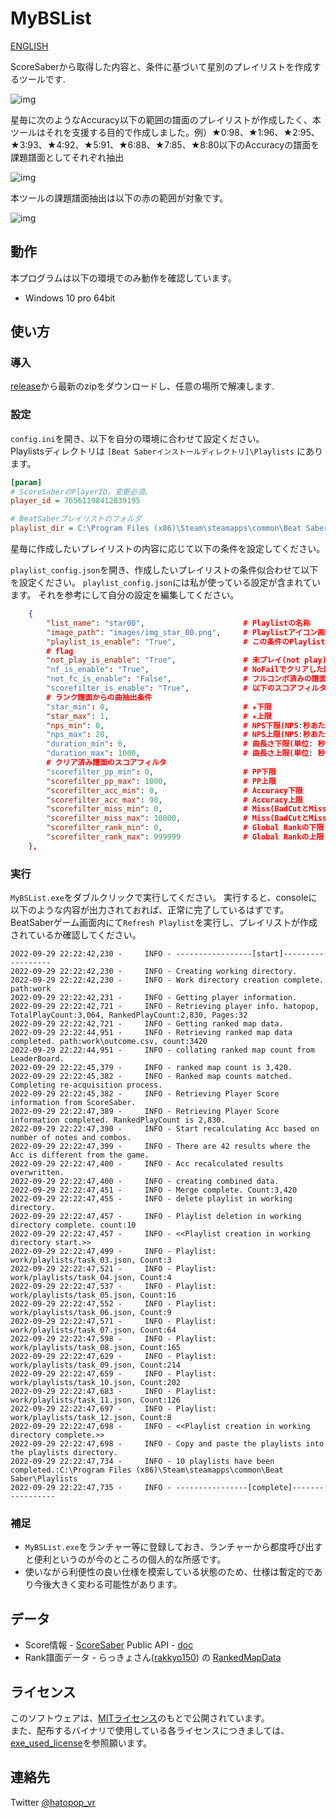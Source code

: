 # MyBSList

[ENGLISH](README.md)

ScoreSaberから取得した内容と、条件に基づいて星別のプレイリストを作成するツールです.

![img](https://github.com/hatopopvr/MyBSList/blob/main/images/img_explain_001.jpg)

星毎に次のようなAccuracy以下の範囲の譜面のプレイリストが作成したく、本ツールはそれを支援する目的で作成しました。例）★0:98、★1:96、★2:95、★3:93、★4:92、★5:91、★6:88、★7:85、★8:80以下のAccuracyの譜面を課題譜面としてそれぞれ抽出

![img](https://github.com/hatopopvr/MyBSList/blob/main/images/img_explain_002.jpg)

本ツールの課題譜面抽出は以下の赤の範囲が対象です。

![img](https://github.com/hatopopvr/MyBSList/blob/main/images/img_explain_003.jpg)

## 動作
本プログラムは以下の環境でのみ動作を確認しています。
- Windows 10 pro 64bit

## 使い方

### 導入

[release](https://github.com/hatopopvr/MyBSList/releases)から最新のzipをダウンロードし、任意の場所で解凍します.

### 設定

`config.ini`を開き、以下を自分の環境に合わせて設定ください。  
Playlistsディレクトリは `[Beat Saberインストールディレクトリ]\Playlists` にあります。

```ini
[param]
# ScoreSaberのPlayerID。変更必須。
player_id = 76561198412839195

# BeatSaberプレイリストのフォルダ
playlist_dir = C:\Program Files (x86)\Steam\steamapps\common\Beat Saber\Playlists
```

星毎に作成したいプレイリストの内容に応じて以下の条件を設定してください。

`playlist_config.json`を開き、作成したいプレイリストの条件似合わせて以下を設定ください。
`playlist_config.json`には私が使っている設定が含まれています。
それを参考にして自分の設定を編集してください。


```json
    {
        "list_name": "star00",                      # Playlistの名称
        "image_path": "images/img_star_00.png",     # Playlistアイコン画像のパス
        "playlist_is_enable": "True",               # この条件のPlaylistを作成するか
        # flag
        "not_play_is_enable": "True",               # 未プレイ(not play)の譜面をPlaylistに含むか | True : 含む
        "nf_is_enable": "True",                     # NoFailでクリアした譜面をPlaylistに含むか | True : 含む
        "not_fc_is_enable": "False",                # フルコンボ済みの譜面をPlaylistから除外するか | True : 除外する
        "scorefilter_is_enable": "True",            # 以下のスコアフィルタ条件に合致するクリア済み譜面をplaylistに含むか | True : 含む
        # ランク譜面からの曲抽出条件
        "star_min": 0,                              # ★下限               
        "star_max": 1,                              # ★上限
        "nps_min": 0,                               # NPS下限(NPS:秒あたりノーツ数) 
        "nps_max": 20,                              # NPS上限(NPS:秒あたりノーツ数)
        "duration_min": 0,                          # 曲長さ下限(単位: 秒)
        "duration_max": 1000,                       # 曲長さ上限(単位: 秒)
        # クリア済み譜面のスコアフィルタ
        "scorefilter_pp_min": 0,                    # PP下限
        "scorefilter_pp_max": 1000,                 # PP上限
        "scorefilter_acc_min": 0,                   # Accuracy下限
        "scorefilter_acc_max": 98,                  # Accuracy上限
        "scorefilter_miss_min": 0,                  # Miss(BadCutとMissCutの合計)数の下限
        "scorefilter_miss_max": 10000,              # Miss(BadCutとMissCutの合計)数の上限
        "scorefilter_rank_min": 0,                  # Global Rankの下限
        "scorefilter_rank_max": 999999              # Global Rankの上限
    },
```

### 実行

`MyBSList.exe`をダブルクリックで実行してください。
実行すると、consoleに以下のような内容が出力されておれば、正常に完了しているはずです。
BeatSaberゲーム画面内にて`Refresh Playlist`を実行し、プレイリストが作成されているか確認してください。

```
2022-09-29 22:22:42,230 -     INFO - -----------------[start]------------------
2022-09-29 22:22:42,230 -     INFO - Creating working directory.
2022-09-29 22:22:42,230 -     INFO - Work directory creation complete. path:work
2022-09-29 22:22:42,231 -     INFO - Getting player information.
2022-09-29 22:22:42,721 -     INFO - Retrieving player info. hatopop, TotalPlayCount:3,064, RankedPlayCount:2,830, Pages:32
2022-09-29 22:22:42,721 -     INFO - Getting ranked map data.
2022-09-29 22:22:44,951 -     INFO - Retrieving ranked map data completed. path:work\outcome.csv, count:3420
2022-09-29 22:22:44,951 -     INFO - collating ranked map count from LeaderBoard.
2022-09-29 22:22:45,379 -     INFO - ranked map count is 3,420.
2022-09-29 22:22:45,382 -     INFO - Ranked map counts matched. Completing re-acquisition process.
2022-09-29 22:22:45,382 -     INFO - Retrieving Player Score information from ScoreSaber.
2022-09-29 22:22:47,389 -     INFO - Retrieving Player Score information completed. RankedPlayCount is 2,830.
2022-09-29 22:22:47,390 -     INFO - Start recalculating Acc based on number of notes and combos.
2022-09-29 22:22:47,399 -     INFO - There are 42 results where the Acc is different from the game.
2022-09-29 22:22:47,400 -     INFO - Acc recalculated results overwritten.
2022-09-29 22:22:47,400 -     INFO - creating combined data.
2022-09-29 22:22:47,451 -     INFO - Merge complete. Count:3,420
2022-09-29 22:22:47,455 -     INFO - delete playlist in working directory.
2022-09-29 22:22:47,457 -     INFO - Playlist deletion in working directory complete. count:10
2022-09-29 22:22:47,457 -     INFO - <<Playlist creation in working directory start.>>
2022-09-29 22:22:47,499 -     INFO - Playlist: work/playlists/task_03.json, Count:3
2022-09-29 22:22:47,521 -     INFO - Playlist: work/playlists/task_04.json, Count:4
2022-09-29 22:22:47,537 -     INFO - Playlist: work/playlists/task_05.json, Count:16
2022-09-29 22:22:47,552 -     INFO - Playlist: work/playlists/task_06.json, Count:9
2022-09-29 22:22:47,571 -     INFO - Playlist: work/playlists/task_07.json, Count:64
2022-09-29 22:22:47,598 -     INFO - Playlist: work/playlists/task_08.json, Count:165
2022-09-29 22:22:47,629 -     INFO - Playlist: work/playlists/task_09.json, Count:214
2022-09-29 22:22:47,659 -     INFO - Playlist: work/playlists/task_10.json, Count:202
2022-09-29 22:22:47,683 -     INFO - Playlist: work/playlists/task_11.json, Count:126
2022-09-29 22:22:47,697 -     INFO - Playlist: work/playlists/task_12.json, Count:8
2022-09-29 22:22:47,698 -     INFO - <<Playlist creation in working directory complete.>>
2022-09-29 22:22:47,698 -     INFO - Copy and paste the playlists into the playlists directory.
2022-09-29 22:22:47,734 -     INFO - 10 playlists have been completed.:C:\Program Files (x86)\Steam\steamapps\common\Beat Saber\Playlists
2022-09-29 22:22:47,735 -     INFO - ----------------[complete]-----------------
```

### 補足

- `MyBSList.exe`をランチャー等に登録しておき、ランチャーから都度呼び出すと便利というのが今のところの個人的な所感です。
- 使いながら利便性の良い仕様を模索している状態のため、仕様は暫定的であり今後大きく変わる可能性があります。

## データ

- Score情報 - [ScoreSaber](https://scoresaber.com/) Public API - [doc](https://docs.scoresaber.com/)  
- Rank譜面データ - らっきょさん([rakkyo150](https://twitter.com/rakkyo150)) の [RankedMapData](https://github.com/rakkyo150/RankedMapData)

## ライセンス

このソフトウェアは、[MITライセンス](https://github.com/hatopopvr/MyBSList/blob/main/LICENSE)のもとで公開されています。  
また、配布するバイナリで使用している各ライセンスにつきましては、[exe_used_license](https://github.com/hatopopvr/MyBSList/blob/main/exe_used_license)を参照願います。

## 連絡先
Twitter [@hatopop_vr](https://twitter.com/hatopop_vr)
